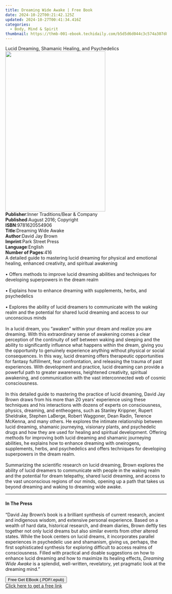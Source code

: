 ```yaml
---
title: Dreaming Wide Awake | Free Book
date: 2024-10-22T00:21:42.125Z
updated: 2024-10-27T00:41:34.416Z
categories:
  - Body, Mind & Spirit
thumbnail: https://thmb-001-ebook.techidaily.com/b5d5d6d044c3c574a307d8e4d11c378d7a1f9c903ed529a088ce29453efb520c.jpg
---
```

<main id="book-container">
  <div class="flex flex-col">
    <div class="book-brief flex-1 py-6 px-4 sm:p-6 md:py-10 md:px-8">
      <!-- brief-->
      <div class="book-brief-main">
        Lucid Dreaming, Shamanic Healing, and Psychedelics
      </div>
    </div>
    <div
      class="book-meta-info flex-1 grid gap-4 col-start-1 col-end-3 row-start-1 sm:mb-6 sm:grid-cols-4 lg:gap-6 lg:col-start-2 lg:row-end-6 lg:row-span-6 lg:mb-0"
    >
      <div
        class="book-meta-info-left place-content-center mt-4 p-4 text-sm leading-6 col-start-2 col-span-2 dark:text-slate-400"
      >
        <img
          class="w-full h-500 object-cover rounded-lg sm:h-255 sm:col-span-2 lg:col-span-full"
          src="https://img-001-ebook.techidaily.com/31513652166c0b4e83c89e7b2021db976f2973eecb6ca06ff22c18971908c34c.jpg"
          alt=""
          width="312"
          height="500"
        />
      </div>
      <div
        class="book-meta-info-right mt-2 col-start-1 row-start-2 col-span-3 self-center"
      >
        <!-- meta data  -->
        <div class="flex flex-col px-4 md:px-8">
          <div class="flex-1">
            <strong>Publisher</strong>:<span class="px-2"
              >Inner Traditions/Bear &amp; Company</span
            >
          </div>
          <div class="flex-1">
            <strong>Published</strong>:<span class="px-2"
              >August 2016; Copyright</span
            >
          </div>
          <div class="flex-1">
            <strong>ISBN</strong>:<span class="px-2">9781620554906</span>
          </div>
          <div class="flex-1">
            <strong>Title</strong>:<span class="px-2">Dreaming Wide Awake</span>
          </div>
          <div class="flex-1">
            <strong>Author</strong>:<span class="px-2">David Jay Brown</span>
          </div>
          <div class="flex-1">
            <strong>Imprint</strong>:<span class="px-2">Park Street Press</span>
          </div>
          <div class="flex-1">
            <strong>Language</strong>:<span class="px-2">English</span>
          </div>
          <div class="flex-1">
            <strong>Number of Pages</strong>:<span class="px-2">416</span>
          </div>
        </div>
      </div>
    </div>
    <div class="book-description flex-1 py-6 px-4 sm:p-6 md:py-10 md:px-8">
      <div class="book-description-main">
        <div accordion-content="" id="description">
          A detailed guide to mastering lucid dreaming for physical and
          emotional healing, enhanced creativity, and spiritual awakening<br /><br />•
          Offers methods to improve lucid dreaming abilities and techniques for
          developing superpowers in the dream realm<br /><br />• Explains how to
          enhance dreaming with supplements, herbs, and psychedelics
          <br /><br />• Explores the ability of lucid dreamers to communicate
          with the waking realm and the potential for shared lucid dreaming and
          access to our unconscious minds<br /><br />In a lucid dream, you
          “awaken” within your dream and realize you are dreaming. With this
          extraordinary sense of awakening comes a clear perception of the
          continuity of self between waking and sleeping and the ability to
          significantly influence what happens within the dream, giving you the
          opportunity to genuinely experience anything without physical or
          social consequences. In this way, lucid dreaming offers therapeutic
          opportunities for fantasy fulfillment, fear confrontation, and
          releasing the trauma of past experiences. With development and
          practice, lucid dreaming can provide a powerful path to greater
          awareness, heightened creativity, spiritual awakening, and
          communication with the vast interconnected web of cosmic
          consciousness.<br /><br />In this detailed guide to mastering the
          practice of lucid dreaming, David Jay Brown draws from his more than
          20 years’ experience using these techniques and his interactions with
          dozens of experts on consciousness, physics, dreaming, and entheogens,
          such as Stanley Krippner, Rupert Sheldrake, Stephen LaBerge, Robert
          Waggoner, Dean Radin, Terence McKenna, and many others. He explores
          the intimate relationship between lucid dreaming, shamanic journeying,
          visionary plants, and psychedelic drugs and how they are used for
          healing and spiritual development. Offering methods for improving both
          lucid dreaming and shamanic journeying abilities, he explains how to
          enhance dreaming with oneirogens, supplements, herbs, and psychedelics
          and offers techniques for developing superpowers in the dream
          realm.<br /><br />Summarizing the scientific research on lucid
          dreaming, Brown explores the ability of lucid dreamers to communicate
          with people in the waking realm and the potential for dream telepathy,
          shared lucid dreaming, and access to the vast unconscious regions of
          our minds, opening up a path that takes us beyond dreaming and waking
          to dreaming wide awake.
        </div>
        <div class="accordion-fader"></div>
      </div>
    </div>
    <div class="book-excerpts flex-1 py-6 px-4 sm:p-6 md:py-10 md:px-8">
      <!-- excerpts-->
      <div class="book-excerpts-main">
        <hr />
        <h4 class="placeholder placeholder-heading">
          <span>In The Press</span>
        </h4>
        <p>
          “David Jay Brown’s book is a brilliant synthesis of current research,
          ancient and indigenous wisdom, and extensive personal experience.
          Based on a wealth of hard data, historical research, and dream
          diaries, Brown deftly ties together not only lucid dreams but also
          similar events from other altered states. While the book centers on
          lucid dreams, it incorporates parallel experiences in psychedelic use
          and shamanism, giving us, perhaps, the first sophisticated synthesis
          for exploring difficult to access realms of consciousness. Filled with
          practical and doable suggestions on how to enhance lucid dreaming and
          how to maximize its healing effects, <i>Dreaming Wide Awake</i> is a
          splendid, well-written, revelatory, yet pragmatic look at the dreaming
          mind.”
        </p>
      </div>
    </div>
    <div
      class="book-about-author flex-1 py-6 px-4 sm:p-6 md:py-10 md:px-8"
    ></div>
    <div class="book-free-get flex-1 py-6 px-4 sm:p-6 md:py-10 md:px-8">
      <button
        id="btn-free-get"
        class="bg-blue-500 hover:bg-blue-700 text-white font-bold py-2 px-4 rounded"
      >
        Free Get EBook (.PDF/.epub)
      </button>
      <div id="countdown-display" class="px-2 text-lg mt-2"></div>
      <a
        id="free-link"
        class="hidden bg-blue-500 hover:bg-blue-700 text-white font-bold py-2 px-4 rounded"
        href="https://www.ebooks.com/en-us/book/95783054/dreaming-wide-awake/david-jay-brown/"
        target="_blank"
        >Click here to get a free link</a
      >
    </div>
    <script>
      let countdownTime = 0;
      let countdownInterval = null;
      document
        .getElementById('btn-free-get')
        .addEventListener('click', startCountdown);
      function startCountdown() {
        countdownTime = new Date().getTime() + 60000 * 3;
        countdownInterval = setInterval(updateCountdown, 1000);
        document.getElementById('btn-free-get').disabled = true;
        document
          .getElementById('btn-free-get')
          .classList.add('bg-gray-500', 'cursor-not-allowed');
      }
      function updateCountdown() {
        let currentTime = new Date().getTime();
        let timeLeft = countdownTime - currentTime;
        let secondsLeft = Math.floor(timeLeft / 1000);
        document.getElementById('countdown-display').innerHTML =
          `Remaining time: ${secondsLeft} seconds.`;
        if (secondsLeft <= 0) {
          clearInterval(countdownInterval);
          document.getElementById('btn-free-get').classList.add('hidden');
          document.getElementById('free-link').classList.remove('hidden');
          document.getElementById('countdown-display').innerHTML = '';
        }
      }
    </script>
  </div>
</main>

<ins class="adsbygoogle"
      style="display:block"
      data-ad-client="ca-pub-7571918770474297"
      data-ad-slot="8358498916"
      data-ad-format="auto"
      data-full-width-responsive="true"></ins>
    